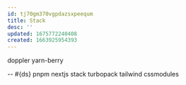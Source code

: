 ```yaml
---
id: tj70gm370vgpdazsxpeequm
title: Stack
desc: ''
updated: 1675772240408
created: 1663925954393
---
```


doppler
yarn-berry

--
#{ds}
pnpm
nextjs stack
  turbopack
  tailwind
  cssmodules